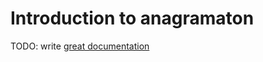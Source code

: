 # Introduction to anagramaton

TODO: write [great documentation](http://jacobian.org/writing/what-to-write/)
